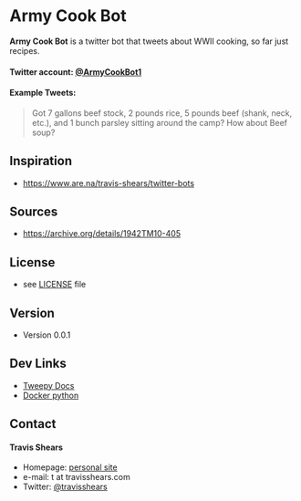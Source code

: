 Army Cook Bot
======
**Army Cook Bot** is a twitter bot that tweets about WWII cooking, so far just recipes.

#### Twitter account: [@ArmyCookBot1](https://twitter.com/ArmyCookBot1)

#### Example Tweets:

> Got 7 gallons beef stock, 2 pounds rice, 5 pounds beef (shank, neck, etc.), and 1 bunch parsley sitting around the camp? How about Beef soup?

## Inspiration
* https://www.are.na/travis-shears/twitter-bots


## Sources
* https://archive.org/details/1942TM10-405


## License
* see [LICENSE](https://github.com/BTBTravis/army_cook/blob/master/LICENCE.md) file

## Version
* Version 0.0.1

## Dev Links
* [Tweepy Docs](http://docs.tweepy.org/en/latest/api.html)
* [Docker python](https://docs.docker.com/samples/library/python/)

## Contact
#### Travis Shears
* Homepage: [personal site](https://travisshears.com)
* e-mail: t at travisshears.com
* Twitter: [@travisshears](https://twitter.com/travisshears)
